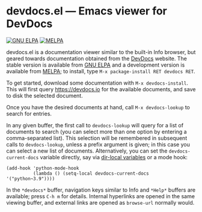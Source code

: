 devdocs.el — Emacs viewer for DevDocs
=====================================

<a href="http://elpa.gnu.org/packages/devdocs.html"><img alt="GNU ELPA" src="https://elpa.gnu.org/packages/devdocs.svg"/></a>
<a href="https://melpa.org/#/devdocs"><img alt="MELPA" src="https://melpa.org/packages/devdocs-badge.svg"/></a>

devdocs.el is a documentation viewer similar to the built-in Info
browser, but geared towards documentation obtained from the [DevDocs]
website.  The stable version is available from [GNU ELPA] and a
development version is available from [MELPA]; to install, type `M-x
package-install RET devdocs RET`.

To get started, download some documentation with `M-x devdocs-install`.
This will first query https://devdocs.io for the available documents,
and save to disk the selected document.

Once you have the desired documents at hand, call `M-x devdocs-lookup`
to search for entries.

In any given buffer, the first call to `devdocs-lookup` will query for
a list of documents to search (you can select more than one option by
entering a comma-separated list).  This selection will be remembered
in subsequent calls to `devdocs-lookup`, unless a prefix argument is
given; in this case you can select a new list of documents.
Alternatively, you can set the `devdocs-current-docs` variable
directly, say via [dir-local variables] or a mode hook:

```elisp
(add-hook 'python-mode-hook
          (lambda () (setq-local devdocs-current-docs '("python~3.9"))))
```

In the `*devdocs*` buffer, navigation keys similar to Info and
`*Help*` buffers are available; press `C-h m` for details.  Internal
hyperlinks are opened in the same viewing buffer, and external links
are opened as `browse-url` normally would.

[DevDocs]: https://devdocs.io
[GNU ELPA]: https://elpa.gnu.org/packages/devdocs.html
[MELPA]: https://melpa.org/#/devdocs
[dir-local variables]: https://www.gnu.org/software/emacs/manual/html_node/emacs/Directory-Variables.html
